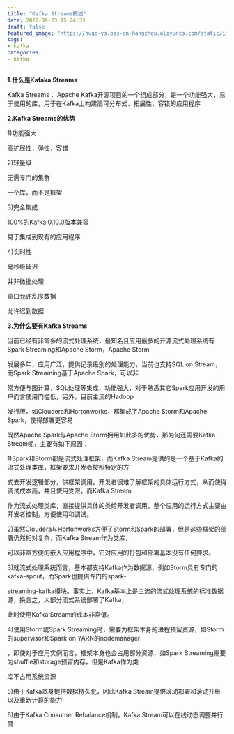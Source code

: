 ```yaml
---
title: "Kafka Streams概述"
date: 2022-09-23 15:24:33
draft: false
featured_image: "https://hugo-ys.oss-cn-hangzhou.aliyuncs.com/static/img/kafka1.png"
tags:
- kafka
categories:
- kafka
---
```

**1.什么是Kafaka Streams**

Kafka Streams： Apache Kafka开源项目的一个组成部分，是一个功能强大，易于使用的库，用于在Kafka上构建高可分布式、拓展性，容错的应用程序

**2.Kafka Streams的优势**

1)功能强大

高扩展性，弹性，容错

2)轻量级

无需专门的集群

一个库，而不是框架

3)完全集成

100%的Kafka 0.10.0版本兼容

易于集成到现有的应用程序

4)实时性

毫秒级延迟

并非微批处理

窗口允许乱序数据

允许迟到数据

**3.为什么要有Kafka Streams**

当前已经有非常多的流式处理系统，最知名且应用最多的开源流式处理系统有Spark Streaming和Apache Storm，Apache Storm

发展多年，应用广泛，提供记录级别的处理能力，当前也支持SQL on Stream，而Spark Streaming基于Apache Spark，可以非

常方便与图计算，SQL处理等集成，功能强大，对于熟悉其它Spark应用开发的用户而言使用门槛低，另外，目前主流的Hadoop

发行版，如Cloudera和Hortonworks，都集成了Apache Storm和Apache Spark，使得部署更容易

既然Apache Spark与Apache Storm拥用如此多的优势，那为何还需要Kafka Stream呢，主要有如下原因：

1)Spark和Storm都是流式处理框架，而Kafka Stream提供的是一个基于Kafka的流式处理类库，框架要求开发者按照特定的方

式去开发逻辑部分，供框架调用。开发者很难了解框架的具体运行方式，从而使得调试成本高，并且使用受限，而Kafka Stream

作为流式处理类库，直接提供具体的类给开发者调用，整个应用的运行方式主要由开发者控制，方便使用和调试。

2)虽然Cloudera与Hortonworks方便了Storm和Spark的部署，但是这些框架的部署仍然相对复杂，而Kafka Stream作为类库，

可以非常方便的嵌入应用程序中，它对应用的打包和部署基本没有任何要求。

3)就流式处理系统而言，基本都支持Kafka作为数据源，例如Storm具有专门的kafka-spout，而Spark也提供专门的spark-

streaming-kafka模块。事实上，Kafka基本上是主流的流式处理系统的标准数据源，换言之，大部分流式系统部署了Kafka，

此时使用Kafka Stream的成本非常低。

4)使用Storm或Spark Streaming时，需要为框架本身的进程预留资源，如Storm的supervisor和Spark on YARN的nodemanager

，即使对于应用实例而言，框架本身也会占用部分资源，如Spark Streaming需要为shuffle和storage预留内存，但是Kafka作为类

库不占用系统资源

5)由于Kafka本身提供数据持久化，因此Kafka Stream提供滚动部署和滚动升级以及重新计算的能力

6)由于Kafka Consumer Rebalance机制，Kafka Stream可以在线动态调整并行度